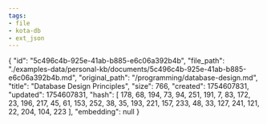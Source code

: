 ```yaml
---
tags:
- file
- kota-db
- ext_json
---
```

{
  "id": "5c496c4b-925e-41ab-b885-e6c06a392b4b",
  "file_path": "./examples-data/personal-kb/documents/5c496c4b-925e-41ab-b885-e6c06a392b4b.md",
  "original_path": "/programming/database-design.md",
  "title": "Database Design Principles",
  "size": 766,
  "created": 1754607831,
  "updated": 1754607831,
  "hash": [
    178,
    68,
    194,
    73,
    94,
    251,
    191,
    7,
    83,
    172,
    23,
    196,
    217,
    45,
    61,
    153,
    252,
    38,
    35,
    193,
    221,
    157,
    233,
    48,
    33,
    127,
    241,
    121,
    22,
    204,
    104,
    223
  ],
  "embedding": null
}